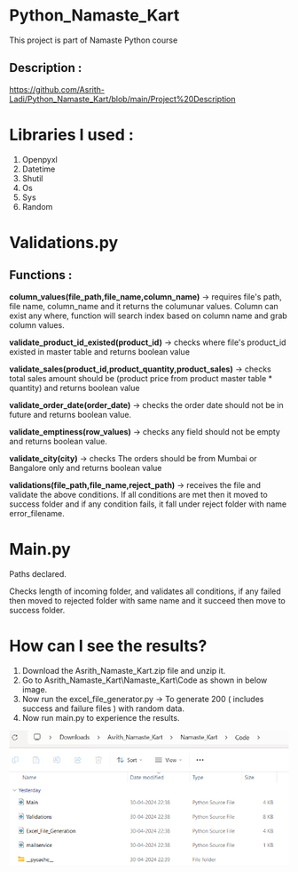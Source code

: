 # Python_Namaste_Kart
This project is part of Namaste Python course

## Description : 

https://github.com/Asrith-Ladi/Python_Namaste_Kart/blob/main/Project%20Description


# Libraries I used :

1. Openpyxl
2. Datetime
3. Shutil
4. Os
5. Sys
6. Random
# Validations.py

## Functions :

**column_values(file_path,file_name,column_name)** -> requires file's path, file name, column_name and it returns the columunar values. Column can exist any where, function will search index based on column name and grab column values.

**validate_product_id_existed(product_id)** -> checks where file's product_id existed in master table and returns boolean value

**validate_sales(product_id,product_quantity,product_sales)** ->  checks total sales amount should be (product price from product master table * quantity) and returns boolean value

**validate_order_date(order_date)** -> checks the order date should not be in future and returns boolean value.

**validate_emptiness(row_values)** -> checks any field should not be empty and returns boolean value.

**validate_city(city)** -> checks The orders should be from Mumbai or Bangalore only and returns boolean value

**validations(file_path,file_name,reject_path)** -> receives the file and validate the above conditions. If all conditions are met then it moved to success folder and if any condition fails, it fall under reject folder with name error_filename.



# Main.py

Paths declared.

Checks length of incoming folder, and validates all conditions, if any failed then moved to rejected folder with same name and it succeed then move to success folder.

# How can I see the results?

1. Download the Asrith_Namaste_Kart.zip file and unzip it.
2. Go to Asrith_Namaste_Kart\Namaste_Kart\Code as shown in below image.
3. Now run the excel_file_generator.py -> To generate 200 ( includes success and failure files ) with random data.
4. Now run main.py to experience the results.
   
![Alt text](excel_file_generator.png "Optional title")


